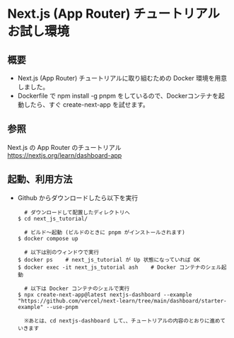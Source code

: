 # Next.js (App Router) チュートリアルお試し環境  

## 概要
- Next.js (App Router) チュートリアルに取り組むための Docker 環境を用意しました。  
- Dockerfile で npm install -g pnpm をしているので、Dockerコンテナを起動したら、すぐ create-next-app を試せます。  

## 参照
Next.js の App Router のチュートリアル  
https://nextjs.org/learn/dashboard-app  

## 起動、利用方法
- Github からダウンロードしたら以下を実行  
  ```
    # ダウンロードして配置したディレクトリへ
  $ cd next_js_tutorial/

    # ビルド～起動 (ビルドのときに pnpm がインストールされます)
  $ docker compose up

    # 以下は別のウィンドウで実行
  $ docker ps    # next_js_tutorial が Up 状態になっていれば OK
  $ docker exec -it next_js_tutorial ash    # Docker コンテナのシェル起動

    # 以下は Docker コンテナのシェルで実行
  $ npx create-next-app@latest nextjs-dashboard --example "https://github.com/vercel/next-learn/tree/main/dashboard/starter-example" --use-pnpm

    ※あとは、cd nextjs-dashboard して、、チュートリアルの内容のとおりに進めていきます
  ```
